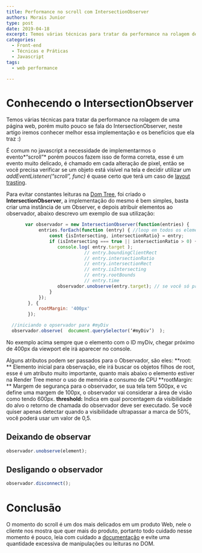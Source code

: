 ```yaml
---
title: Performance no scroll com IntersectionObserver
authors: Morais Junior
type: post
date: 2019-04-18
excerpt: Temos várias técnicas para tratar da performance na rolagem de uma página web, porém muito pouco se fala do IntersectionObserver, neste artigo iremos conhecer melhor essa implementação e os benefícios que ela traz :)
categories:
  - Front-end
  - Técnicas e Práticas
  - Javascript
tags:
  - web performance

---
```

# Conhecendo o IntersectionObserver

Temos várias técnicas para tratar da performance na rolagem de uma página web, porém muito pouco se fala do IntersectionObserver, neste artigo iremos conhecer melhor essa implementação e os benefícios que ela traz :)

É comum no javascript a necessidade de implementarmos o evento*“scroll”* porém poucos fazem isso de forma correta, esse é um evento muito delicado, é chamado em cada alteração de pixel, então se você precisa verificar se um objeto está visível na tela e decidir utilizar um *addEventListener(“scroll”, func)* é quase certo que terá um caso de [layout trasting](https://tableless.com.br/repaint-reflow-layout-thrashing-performance-alem-do-carregamento/).

Para evitar constantes leituras na [Dom Tree](https://javascript.info/dom-nodes), foi criado o **IntersectionObserver**, a implementação do mesmo é bem simples, basta criar uma instância de um Observer, e depois atribuir elementos ao observador, abaixo descrevo um exemplo de sua utilização:

```javascript
       var observador = new IntersectionObserver(function(entries) {
            entries.forEach(function (entry) { //loop em todos os elementos atingidos
                const {isIntersecting, intersectionRatio} = entry;
                if (isIntersecting === true || intersectionRatio > 0) {
                   console.log( entry.target );
					         // entry.boundingClientRect 
					         // entry.intersectionRatio
 					         // entry.intersectionRect 
					         // entry.isIntersecting
 					         // entry.rootBounds 
					         // entry.time
                   observador.unobserve(entry.target); // se você só precisar do event uma vez utilize essa linha
                }
            });
        }, {
			rootMargin: '400px'
		});

  //iniciando o opservador para #myDiv
  observador.observe(  document.querySelector(‘#myDiv’)  );

```

No exemplo acima sempre que o elemento com o ID myDiv, chegar próximo de 400px da viewport ele irá aparecer no console.

Alguns atributos podem ser passados para o Observador, são eles:
**root: **
Elemento inicial para observação, ele irá buscar os objetos filhos de root, esse é um atributo muito importante, quanto mais abaixo o elemento estiver na Render Tree menor o uso de memória e consumo de CPU
**rootMargin: **
Margem de segurança para o observador, se sua tela tem 500px, e vc define uma margem de 100px, o observador vai considerar a área de visão como tendo 600px.
**threshold:**
Indica em qual porcentagem da visibilidade do alvo o retorno de chamada do observador deve ser executado. Se você quiser apenas detectar quando a visibilidade ultrapassar a marca de 50%, você poderá usar um valor de 0,5.

## Deixando de observar
```javascript
observador.unobserve(element);
```
## Desligando o observador
```javascript
observador.disconnect();
```

# Conclusão
O momento do scroll é um dos mais delicados em um produto Web, nele o cliente nos mostra que quer mais do produto, portanto todo cuidado nesse momento é pouco, leia com cuidado a [documentação](https://developer.mozilla.org/en-US/docs/Web/API/Intersection_Observer_API) e evite uma quantidade excessiva de manipulações ou leituras no DOM. 
